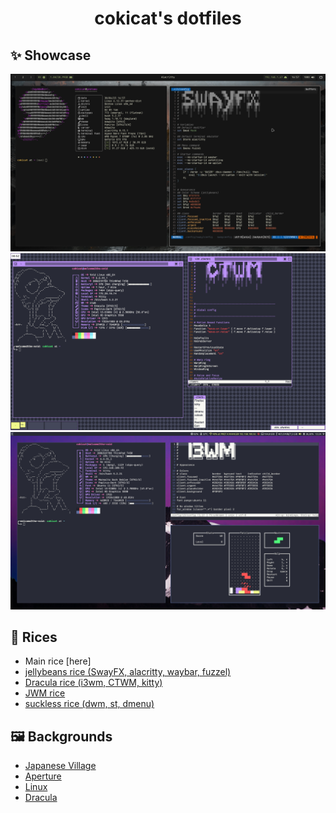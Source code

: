 <h1 align="center">cokicat's dotfiles</h1>

## ✨ Showcase
![.config/sway/config](screenshots/swayfx.png "SwayFX")
![.ctwmrc](screenshots/ctwm.png "CTWM")
![.config/i3/config](screenshots/i3.png "i3wm")

## 🌈 Rices
- Main rice [here]
- [jellybeans rice (SwayFX, alacritty, waybar, fuzzel)](https://github.com/cokicat/dotfiles/tree/jellybeans)
- [Dracula rice (i3wm, CTWM, kitty)](https://github.com/cokicat/dotfiles/tree/dracula)
- [JWM rice](https://github.com/cokicat/dotfiles/tree/jwm)
- [suckless rice (dwm, st, dmenu)](https://github.com/cokicat/dotfiles-suckless)

## 🖼️ Backgrounds
- [Japanese Village](https://wallhaven.cc/w/rq75r7)
- [Aperture](https://wallup.net/wp-content/uploads/2016/05/27/482-Aperture_Laboratories-Portal.jpg)
- [Linux](https://images.hdqwalls.com/download/tux-penguin-4k-3z-2560x1440.jpg)
- [Dracula](https://raw.githubusercontent.com/dracula/wallpaper/master/first-collection/void.png)

